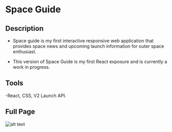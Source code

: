 # Space Guide

## Description

- Space guide is my first interactive responsive web application that provides space news and upcoming launch information for outer space enthusiast.

- This version of Space Guide is my first React exposure and is currently a work in progress.

## Tools

-React, CSS, V2 Launch API.

## Full Page

![alt text](https://github.com/[GaleyDesign]/[Space_Guide-react]/blob/[main]/SG-React.png)
